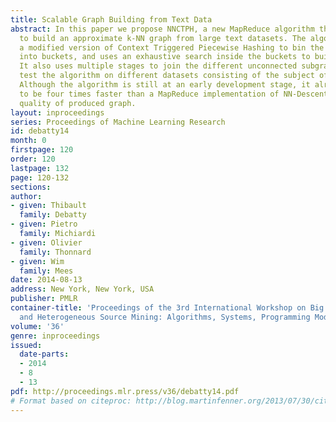 ```yaml
---
title: Scalable Graph Building from Text Data
abstract: In this paper we propose NNCTPH, a new MapReduce algorithm that is able
  to build an approximate k-NN graph from large text datasets. The algorithm uses
  a modified version of Context Triggered Piecewise Hashing to bin the input data
  into buckets, and uses an exhaustive search inside the buckets to build the graph.
  It also uses multiple stages to join the different unconnected subgraphs. We experimentally
  test the algorithm on different datasets consisting of the subject of spam emails.
  Although the algorithm is still at an early development stage, it already proves
  to be four times faster than a MapReduce implementation of NN-Descent, for the same
  quality of produced graph.
layout: inproceedings
series: Proceedings of Machine Learning Research
id: debatty14
month: 0
firstpage: 120
order: 120
lastpage: 132
page: 120-132
sections: 
author:
- given: Thibault
  family: Debatty
- given: Pietro
  family: Michiardi
- given: Olivier
  family: Thonnard
- given: Wim
  family: Mees
date: 2014-08-13
address: New York, New York, USA
publisher: PMLR
container-title: 'Proceedings of the 3rd International Workshop on Big Data, Streams
  and Heterogeneous Source Mining: Algorithms, Systems, Programming Models and Applications'
volume: '36'
genre: inproceedings
issued:
  date-parts:
  - 2014
  - 8
  - 13
pdf: http://proceedings.mlr.press/v36/debatty14.pdf
# Format based on citeproc: http://blog.martinfenner.org/2013/07/30/citeproc-yaml-for-bibliographies/
---
```

